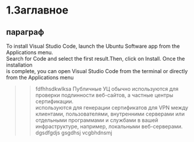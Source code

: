 #	1.Заглавное
##		параграф
To install Visual Studio Code, launch the Ubuntu Software app from the Applications menu.<br>
Search for Code and select the first result.Then, click on Install. Once the installation<br>
is complete, you can open Visual Studio Code from the terminal or directly from the Applications menu<br>
>>fdfhhsdkwlksa
Публичные УЦ обычно используются для проверки подлинности веб-сайтов, а частные центры сертификации.<br>
используются для генерации сертификатов для VPN между клиентами, пользователями, внутренними серверами или<br>
отдельными программами и службами в вашей инфраструктуре, например, локальными веб-серверами.<br>
	dgsdfgdjs
		gsgdhsj
			vcgbhdnsmj
